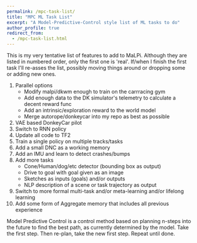 ```yaml
---
permalink: /mpc-task-list/
title: "MPC ML Task List"
excerpt: "A Model-Predictive-Control style list of ML tasks to do"
author_profile: true
redirect_from: 
  - /mpc-task-list.html
---
```


This is my very tentative list of features to add to MaLPi. Although they are listed in numbered order, only the first one is 'real'. If/when I finish the first task I'll re-asses the list, possibly moving things around or dropping some or adding new ones.

1. Parallel options
    * Modify malpi/dkwm enough to train on the carrracing gym
    * Add enough data to the DK simulator's telemetry to calculate a decent reward func
    * Add an intrinsic/exploration reward to the world model
    * Merge autorope/donkeycar into my repo as best as possible
1. VAE based DonkeyCar pilot
1. Switch to RNN policy
1. Update all code to TF2
1. Train a single policy on multiple tracks/tasks
1. Add a small DNC as a working memory
1. Add an IMU and learn to detect crashes/bumps
1. Add more tasks
    * Cone/Human/dog/etc detector (bounding box as output)
    * Drive to goal with goal given as an image
    * Sketches as inputs (goals) and/or outputs
    * NLP description of a scene or task trajectory as output
1. Switch to more formal multi-task and/or meta-learning and/or lifelong learning
1. Add some form of Aggregate memory that includes all previous experience

Model Predictive Control is a control method based on planning n-steps into the future to find the best path, as currently determined by the model. Take the first step. Then re-plan, take the new first step. Repeat until done.
